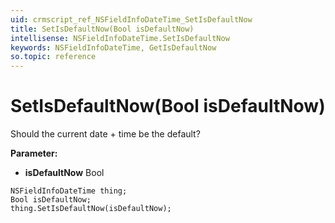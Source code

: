 ```yaml
---
uid: crmscript_ref_NSFieldInfoDateTime_SetIsDefaultNow
title: SetIsDefaultNow(Bool isDefaultNow)
intellisense: NSFieldInfoDateTime.SetIsDefaultNow
keywords: NSFieldInfoDateTime, GetIsDefaultNow
so.topic: reference
---
```


# SetIsDefaultNow(Bool isDefaultNow)

Should the current date + time be the default?

**Parameter:** 
 - **isDefaultNow** Bool

```crmscript
NSFieldInfoDateTime thing;
Bool isDefaultNow;
thing.SetIsDefaultNow(isDefaultNow);
```

